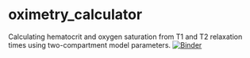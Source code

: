 # oximetry_calculator
Calculating hematocrit and oxygen saturation from T1 and T2 relaxation times using two-compartment model parameters.
[![Binder](http://mybinder.org/badge.svg)](http://mybinder.org:/repo/shportnoy/oximetry_calculator)


